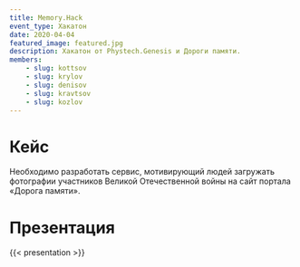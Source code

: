```yaml
---
title: Memory.Hack
event_type: Хакатон
date: 2020-04-04
featured_image: featured.jpg
description: Хакатон от Phystech.Genesis и Дороги памяти.
members: 
    - slug: kottsov
    - slug: krylov
    - slug: denisov
    - slug: kravtsov
    - slug: kozlov
---
```


# Кейс

Необходимо разработать сервис, мотивирующий людей загружать фотографии участников Великой Отечественной войны на сайт портала «Дорога памяти».

# Презентация

{{< presentation >}}